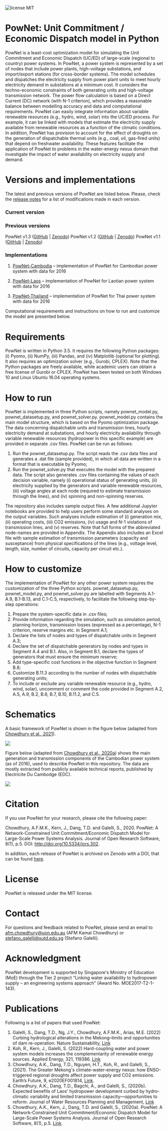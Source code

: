 ![license MIT](https://img.shields.io/github/license/kamal0013/PowNet) 
# PowNet: Unit Commitment / Economic Dispatch model in Python
PowNet is a least-cost optimization model for simulating the Unit Commitment and Economic Dispatch (UC/ED) of large-scale (regional to country) power systems. In PowNet, a power system is represented by a set of nodes that include power plants, high-voltage substations, and import/export stations (for cross-border systems). The model schedules and dispatches the electricity supply from power plant units to meet hourly electricity demand in substations at a minimum cost. It considers the techno-economic constraints of both generating units and high-voltage transmission network. The power flow calculation is based on a Direct Current (DC) network (with N-1 criterion), which provides a reasonable balance between modelling accuracy and data and computational requirements. PowNet can easily integrate information about variable renewable resources (e.g., hydro, wind, solar) into the UC/ED process. For example, it can be linked with models that estimate the electricity supply available from renewable resources as a function of the climatic conditions. In addition, PowNet has provision to account for the effect of droughts on the generation of dispatchable thermal units (e.g., coal, oil, gas-fired units) that depend on freshwater availability. These features facilitate the application of PowNet to problems in the water-energy nexus domain that investigate the impact of water availability on electricity supply and demand. 

# Versions and implementations
The latest and previous versions of PowNet are listed below. Please, check the [release notes](https://github.com/Critical-Infrastructure-Systems-Lab/PowNet/releases) for a list of modifications made in each version. 
### Current version

### Previous versions
PowNet v1.3 ([GitHub](https://github.com/kamal0013/PowNet/tree/v1.3) | [Zenodo](https://zenodo.org/record/4688309#.YHc5euhKguU))
PowNet v1.2 ([GitHub](https://github.com/kamal0013/PowNet/tree/v1.2) | [Zenodo](https://zenodo.org/record/4020167#.X1hqrGhKguU))
PowNet v1.1 ([GitHub](https://github.com/kamal0013/PowNet/tree/v1.1) | [Zenodo](https://zenodo.org/record/3756750))

### Implementations
1.	[PowNet-Cambodia](https://github.com/kamal0013/PowNet) – implementation of PowNet for Cambodian power system with data for 2016

2.	[PowNet-Laos](https://github.com/kamal0013/PowNet-Laos) – implementation of PowNet for Laotian power system with data for 2016

3.	[PowNet-Thailand]( https://github.com/kamal0013/PowNet-Thailand) – implementation of PowNet for Thai power system with data for 2016

Computational requirements and instructions on how to run and customize the model are presented below.

# Requirements
PowNet is written in Python 3.5. It requires the following Python packages: (i) Pyomo, (ii) NumPy, (iii) Pandas, and (iv) Matplotlib (optional for plotting). It also requires an optimization solver (e.g., Gurobi, CPLEX). Note that the Python packages are freely available, while academic users can obtain a free license of Gurobi or CPLEX. PowNet has been tested on both Windows 10 and Linux Ubuntu 16.04 operating systems.

# How to run
PowNet is implemented in three Python scripts, namely pownet_model.py, pownet_datasetup.py, and pownet_solver.py. pownet_model.py contains the main model structure, which is based on the Pyomo optimization package. The data concerning dispatchable units and transmission lines, hourly electricity demand at substations, and hourly electricity availability through variable renewable resources (hydropower in this specific example) are provided in separate .csv files. PowNet can be run as follows:

1.	Run the pownet_datasetup.py. The script reads the .csv data files and generates a .dat file (sample provided), in which all data are written in a format that is executable by Pyomo;
2.	Run the pownet_solver.py that executes the model with the prepared data. The script also generates .csv files containing the values of each decision variable, namely (i) operational status of generating units, (ii) electricity supplied by the generators and variable renewable resources, (iii) voltage angles at each node (required to estimate transmission through the lines), and (iv) spinning and non-spinning reserves.

The repository also includes sample output files. A few additional Jupyter notebooks are provided to help users perform some standard analyses on the output variables. Such analyses include estimation of (i) generation mix, (ii) operating costs, (iii) CO2 emissions, (iv) usage and N-1 violations of transmission lines, and (v) reserves. Note that full forms of the abbreviated node-names are provided in Appendix. The Appendix also includes an Excel file with sample estimation of transmission parameters (capacity and susceptance) from physical specifications of the lines (e.g., voltage level, length, size, number of circuits, capacity per circuit etc.).

# How to customize
The implementation of PowNet for any other power system requires the customization of the three Python scripts. pownet_datasetup.py, pownet_model.py, and pownet_solver.py are labelled with Segments A.1-A.9, B.1-B.13, and C.1-C.5, respectively, to facilitate the following step-by-step operations:

1.	Prepare the system-specific data in .csv files;
2.	Provide information regarding the simulation, such as simulation period, planning horizon, transmission losses (expressed as a percentage), N-1 criterion, reserve margins etc. in Segment A.1;
3.	Declare the lists of nodes and types of dispatchable units in Segment A.3;
4.	Declare the set of dispatchable generators by nodes and types in Segment A.4 and B.1. Also, in Segment B.1, declare the types of generators that must ensure the minimum reserve;
5.	Add type-specific cost functions in the objective function in Segment B.8; 
6.	Customize B.11.3 according to the number of nodes with dispatchable generating units;
7.	To include or exclude any variable renewable resource (e.g., hydro, wind, solar), uncomment or comment the code provided in Segment A.2, A.5, A.9, B.2, B.6, B.7, B.10, B.11.2, and C.5.

# Schematics
A basic framework of PowNet is shown in the figure below (adapted from [Chowdhury et al., 2021](https://doi.org/10.1029/2020EF001814)).

![]( https://github.com/kamal0013/PowNet/blob/master/Appendix/fig_pownet_model.PNG)

Figure below (adapted from [Chowdhury et al., 2020a](https://openresearchsoftware.metajnl.com/articles/10.5334/jors.302/)) shows the main generation and transmission components of the Cambodian power system (as of 2016), used to describe PowNet in this repository. The data are mostly extracted from publicly available technical reports, published by Electricite Du Cambodge (EDC).

![]( https://github.com/kamal0013/PowNet/blob/master/Appendix/fig_Cambodia_grid.jpg)

# Citation
If you use PowNet for your research, please cite the following paper:

Chowdhury, A.F.M.K., Kern, J., Dang, T.D. and Galelli, S., 2020. PowNet: A Network-Constrained Unit Commitment/Economic Dispatch Model for Large-Scale Power Systems Analysis. Journal of Open Research Software, 8(1), p.5. DOI: http://doi.org/10.5334/jors.302.

In addition, each release of PowNet is archived on Zenodo with a DOI, that can be found [here](https://zenodo.org/record/4020167#.X1hsSWhKguU).

# License
PowNet is released under the MIT license. 

# Contact
For questions and feedback related to PowNet, please send an email to afm.chowdhury@uon.edu.au (AFM Kamal Chowdhury) or stefano_galelli@sutd.edu.sg (Stefano Galelli).

# Acknowledgment
PowNet development is supported by Singapore's Ministry of Education (MoE) through the Tier 2 project “Linking water availability to hydropower supply – an engineering systems approach” (Award No. MOE2017-T2-1-143).

# Publications
Following is a list of papers that used PowNet:
1.	Galelli, S., Dang, T.D., Ng, J.Y., Chowdhury, A.F.M.K., Arias, M.E. (2022) Curbing hydrological alterations in the Mekong–limits and opportunities of dam re-operation. Nature Sustainability, [Link](https://www.nature.com/articles/s41893-022-00971-z)
2.	Koh, R., Kern, J., Galelli, S. (2022) Hard-coupling water and power system models increases the complementarity of renewable energy sources. Applied Energy, 321, 119386. [Link](https://www.sciencedirect.com/science/article/abs/pii/S0306261922007255)
3.	Chowdhury, A.K., Dang, T.D., Nguyen, H.T., Koh, R., and Galelli, S., (2021). The Greater Mekong's climate-water-energy nexus: how ENSO-triggered regional droughts affect power supply and CO2 emissions. Earth’s Future, 9, e2020EF001814, [Link](https://doi.org/10.1029/2020EF001814).
4.	Chowdhury, A.K., Dang, T.D., Bagchi, A., and Galelli, S., (2020b). Expected benefits of Laos' hydropower development curbed by hydro-climatic variability and limited transmission capacity—opportunities to reform. Journal of Water Resources Planning and Management, [Link](https://doi.org/10.1061/(ASCE)WR.1943-5452.0001279) 
5.	Chowdhury, A.K., Kern, J., Dang, T.D. and Galelli, S., (2020a). PowNet: A Network-Constrained Unit Commitment/Economic Dispatch Model for Large-Scale Power Systems Analysis. Journal of Open Research Software, 8(1), p.5. [Link](http://doi.org/10.5334/jors.302).
